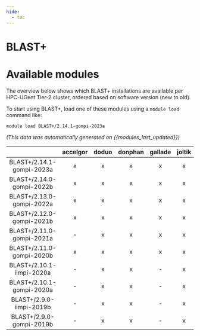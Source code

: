 ```yaml
---
hide:
  - toc
---
```


BLAST+
======

# Available modules


The overview below shows which BLAST+ installations are available per HPC-UGent Tier-2 cluster, ordered based on software version (new to old).

To start using BLAST+, load one of these modules using a `module load` command like:

```shell
module load BLAST+/2.14.1-gompi-2023a
```

*(This data was automatically generated on {{modules_last_updated}})*  

| |accelgor|doduo|donphan|gallade|joltik|shinx|skitty|
| :---: | :---: | :---: | :---: | :---: | :---: | :---: | :---: |
|BLAST+/2.14.1-gompi-2023a|x|x|x|x|x|x|x|
|BLAST+/2.14.0-gompi-2022b|x|x|x|x|x|-|-|
|BLAST+/2.13.0-gompi-2022a|x|x|x|x|x|-|-|
|BLAST+/2.12.0-gompi-2021b|x|x|x|x|x|-|-|
|BLAST+/2.11.0-gompi-2021a|-|x|x|x|x|-|-|
|BLAST+/2.11.0-gompi-2020b|x|x|x|x|x|-|-|
|BLAST+/2.10.1-iimpi-2020a|-|x|x|-|x|-|-|
|BLAST+/2.10.1-gompi-2020a|-|x|x|-|x|-|-|
|BLAST+/2.9.0-iimpi-2019b|-|x|x|-|x|-|-|
|BLAST+/2.9.0-gompi-2019b|-|x|x|-|x|-|-|
